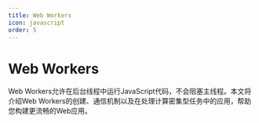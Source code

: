```yaml
---
title: Web Workers
icon: javascript
order: 5
---
```


# Web Workers

Web Workers允许在后台线程中运行JavaScript代码，不会阻塞主线程。本文将介绍Web Workers的创建、通信机制以及在处理计算密集型任务中的应用，帮助您构建更流畅的Web应用。

